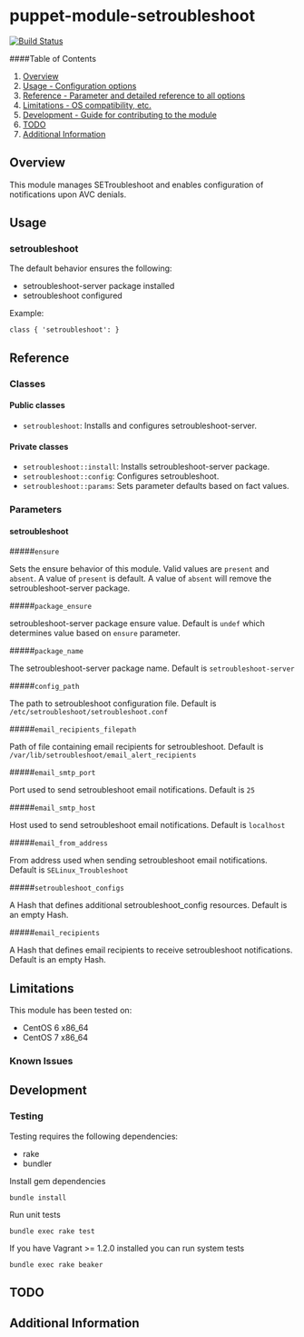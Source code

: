 # puppet-module-setroubleshoot

[![Build Status](https://travis-ci.org/treydock/puppet-module-setroubleshoot.svg?branch=master)](https://travis-ci.org/treydock/puppet-module-setroubleshoot)

####Table of Contents

1. [Overview](#overview)
2. [Usage - Configuration options](#usage)
3. [Reference - Parameter and detailed reference to all options](#reference)
4. [Limitations - OS compatibility, etc.](#limitations)
5. [Development - Guide for contributing to the module](#development)
6. [TODO](#todo)
7. [Additional Information](#additional-information)

## Overview

This module manages SETroubleshoot and enables configuration of notifications upon AVC denials.

## Usage

### setroubleshoot

The default behavior ensures the following:

* setroubleshoot-server package installed
* setroubleshoot configured

Example:

    class { 'setroubleshoot': }

## Reference

### Classes

#### Public classes

* `setroubleshoot`: Installs and configures setroubleshoot-server.

#### Private classes

* `setroubleshoot::install`: Installs setroubleshoot-server package.
* `setroubleshoot::config`: Configures setroubleshoot.
* `setroubleshoot::params`: Sets parameter defaults based on fact values.

### Parameters

#### setroubleshoot

#####`ensure`

Sets the ensure behavior of this module.  Valid values are `present` and `absent`.
A value of `present` is default.  A value of `absent` will remove the setroubleshoot-server package.

#####`package_ensure`

setroubleshoot-server package ensure value.  Default is `undef` which determines value based on `ensure` parameter.

#####`package_name`

The setroubleshoot-server package name.  Default is `setroubleshoot-server`

#####`config_path`

The path to setroubleshoot configuration file.  Default is `/etc/setroubleshoot/setroubleshoot.conf`

#####`email_recipients_filepath`

Path of file containing email recipients for setroubleshoot.  Default is `/var/lib/setroubleshoot/email_alert_recipients`

#####`email_smtp_port`

Port used to send setroubleshoot email notifications.  Default is `25`

#####`email_smtp_host`

Host used to send setroubleshoot email notifications.  Default is `localhost`

#####`email_from_address`

From address used when sending setroubleshoot email notifications.  Default is `SELinux_Troubleshoot`

#####`setroubleshoot_configs`

A Hash that defines additional setroubleshoot_config resources.  Default is an empty Hash.

#####`email_recipients`

A Hash that defines email recipients to receive setroubleshoot notifications.  Default is an empty Hash.

## Limitations

This module has been tested on:

* CentOS 6 x86_64
* CentOS 7 x86_64

### Known Issues

## Development

### Testing

Testing requires the following dependencies:

* rake
* bundler

Install gem dependencies

    bundle install

Run unit tests

    bundle exec rake test

If you have Vagrant >= 1.2.0 installed you can run system tests

    bundle exec rake beaker

## TODO

## Additional Information
